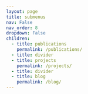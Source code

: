 ```yaml
---
layout: page
title: submenus
nav: False
nav_order: 8
dropdown: False
children:
  - title: publications
    permalink: /publications/
  - title: divider
  - title: projects
    permalink: /projects/
  - title: divider
  - title: blog
    permalink: /blog/
---
```

